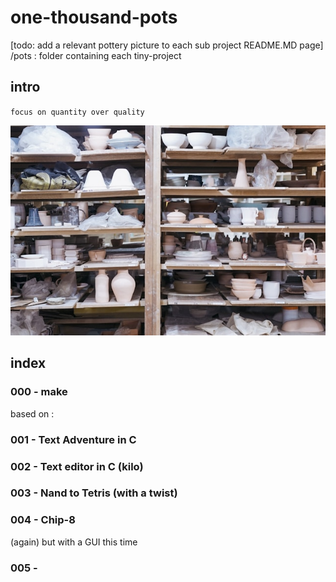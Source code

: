 # one-thousand-pots

[todo: add a relevant pottery picture to each sub project README.MD page]
/pots : folder containing each tiny-project

## intro
`focus on quantity over quality`

![Cover](cover.jpg)

## index

### 000 - make
based on : 
### 001 - Text Adventure in C
### 002 - Text editor in C (kilo)
### 003 - Nand to Tetris (with a twist)
### 004 - Chip-8 
(again) but with a GUI this time
### 005 - 
